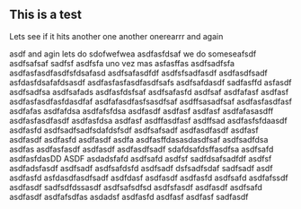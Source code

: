 ## This is a test


Lets see if it hits
another one
another onerearrr
and again

asdf
and agin
lets do sdofwefwea
asdfasfdsaf
we do someseafsdf
asdfsafsaf
sadfsf
asdfsfa
uno vez mas
asfasffas
asdfsadfsfa
asdfasfasdfasdfsfdsafasd
asdfsafasdfdf
asdfsfsadfasdf
asdfasdfsadf
asfdasfdsafafdsasdf
asdfasfasfasdfasdfsafs
asdfsafdasdf
sadfasffd
asfasdf
asdfsadfsa
asdfsafads
asdfasfdsfsaf
asdfsafasfd
asdfsaf
asdfafasf
asdfasf
asdfasfasdfasfdasdfaf
asdfafasdfasfsasdfsaf
asdffsasadfsaf
asdfasfasdfasf
asdfafas
asdfafdsa
asdfafsfdsa
asdfasdf
asdfasf
asdfasf
asdfafasasdff
asdfasfasdfasdf
asdfasfdsa
asdfasf
asdffasdfasf
asdffsad
asdfasfsfdaasdf
asdfasfd
asdfsadfsadfsdafdsfsdf
asdfsafsadf
asdfasdfasdf
asdfasf
asdfasdf
asdfasfd
asdfasdf
asdfa
asdfasffdasasdasdfsaf
asdfsadfdsa
asdfas
asdfasfasdf
asdfasdf
asdfasdfsadf
sdafdsafdsffasdfsa
asdfsafd
asdfasfdasDD
ASDF
asdadsfafd
asdfsafd
asdfsf
sadfdsafsadfdf
asdfsf
asdfadsfasdf
asdfsadf
asdfsafdsfd
asdfsadf
dsfsadfsdaf
sadfsadf
asdf
asdfasfd
asfdasdfasdfsadf
asdfdasf
asdfasdf
asdfasfd
asdfsafd
asdfafssdf
asdfasdf
sadfsdfdssasdf
asdfsafsdfsd
asdfsfasdf
asdfasdf
asdfsafd
asdfasdf
asdfafsdfas
asdadsf
asdfasfd
asdfasf
asdfasf
sadfasdf
